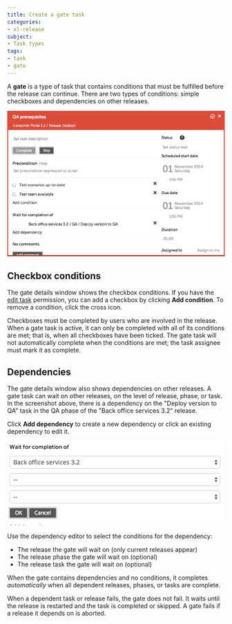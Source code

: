 ```yaml
---
title: Create a gate task
categories:
- xl-release
subject:
- Task types
tags:
- task
- gate
---
```


A **gate** is a type of task that contains conditions that must be fulfilled before the release can continue. There are two types of conditions: simple checkboxes and dependencies on other releases.

![Gate Details](../images/gate-details.png)

## Checkbox conditions

The gate details window shows the checkbox conditions. If you have the [edit task](/xl-release/how-to/configure-permissions-for-a-release.html) permission, you can add a checkbox by clicking **Add condition**. To remove a condition, click the cross icon.

Checkboxes must be completed by users who are involved in the release. When a gate task is active, it can only be completed with all of its conditions are met; that is, when all checkboxes have been ticked. The gate task will not automatically complete when the conditions are met; the task assignee must mark it as complete.

## Dependencies

The gate details window also shows dependencies on other releases. A gate task can wait on other releases, on the level of release, phase, or task. In the screenshot above, there is a dependency on the "Deploy version to QA" task in the QA phase of the "Back office services 3.2" release.

Click **Add dependency** to create a new dependency or click an existing dependency to edit it.

![Dependency Editor](../images/dependency-editor.png)

Use the dependency editor to select the conditions for the dependency:

* The release the gate will wait on (only current releases appear)
* The release phase the gate will wait on (optional)
* The release task the gate will wait on (optional)

When the gate contains dependencies and no conditions, it completes _automatically_ when all dependent releases, phases, or tasks are complete.

When a dependent task or release fails, the gate does not fail. It waits until the release is restarted and the task is completed or skipped. A gate fails if a release it depends on is aborted.
